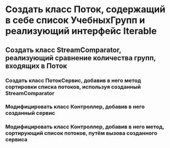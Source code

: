 # Создать класс Поток, содержащий в себе список УчебныхГрупп и реализующий интерфейс Iterable

## Создать класс StreamComparator, реализующий сравнение количества групп, входящих в Поток

### Создать класс ПотокСервис, добавив в него метод сортировки списка потоков, используя созданный StreamComparator

### Модифицировать класс Контроллер, добавив в него созданный сервис

### Модифицировать класс Контроллер, добавив в него метод, сортирующий список потоков, путём вызова созданного сервиса

